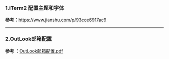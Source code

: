 ### 1.iTerm2 配置主题和字体

**参考：**<https://www.jianshu.com/p/93cce6917ac9>

----

### 2.OutLook邮箱配置

 **参考 ：**[OutLook邮箱配置.pdf](images\OutLook邮箱配置.pdf) 

